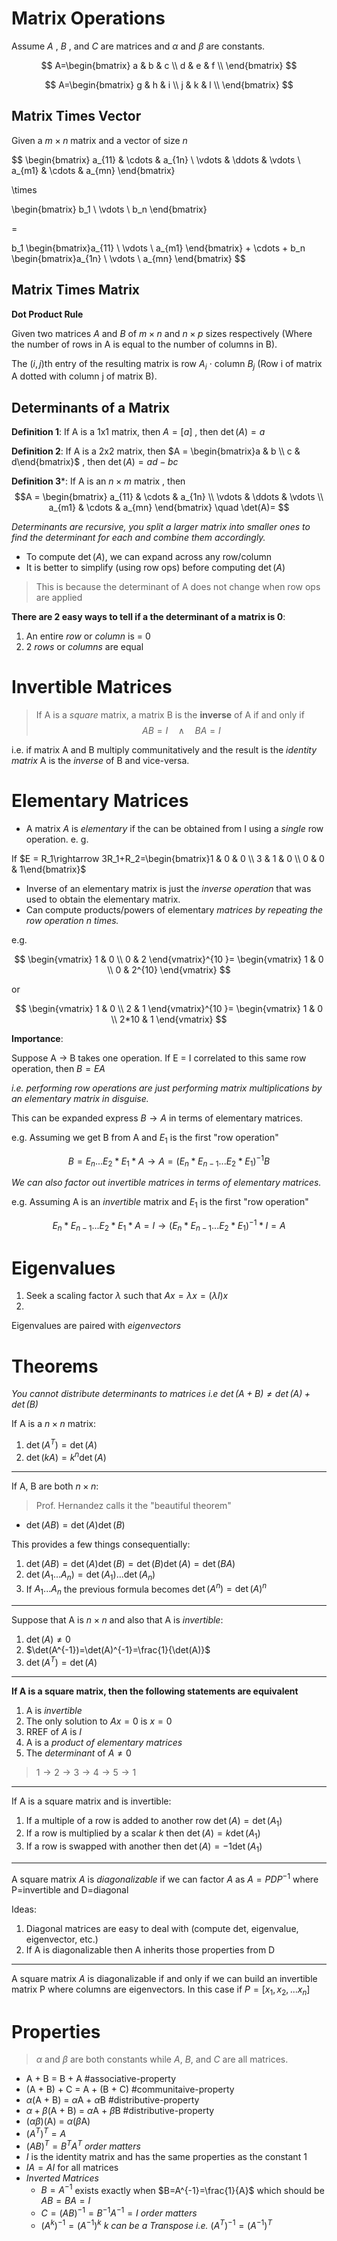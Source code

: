# Matrix Operations

Assume *A* , *B* , and *C* are matrices and $\alpha$ and $\beta$ are constants.

$$
A=\begin{bmatrix}
a & b & c \\
d & e & f  \\
\end{bmatrix}
$$

$$
A=\begin{bmatrix}
g & h & i \\
j & k & l  \\
\end{bmatrix}
$$

## Matrix Times Vector

Given a $m\times n$ matrix and a vector of size $n$

$$ \begin{bmatrix}
a_{11} & \cdots &  a_{1n} \\ 
\vdots & \ddots & \vdots \\ 
a_{m1} & \cdots & a_{mn}
\end{bmatrix} 

\times 

\begin{bmatrix} b_1 \\ \vdots \\  b_n \end{bmatrix}

= 

b_1 \begin{bmatrix}a_{11} \\ \vdots \\ a_{m1} \end{bmatrix} + \cdots  + b_n \begin{bmatrix}a_{1n} \\ \vdots \\ a_{mn} \end{bmatrix}
$$

## Matrix Times Matrix

**Dot Product Rule**

Given two matrices $A$ and $B$ of $m\times n$  and $n \times p$ sizes respectively (Where the number of rows in A is equal to the number of columns in B).

The $(i, j)$th entry of the resulting matrix is row $A_i$ $\cdot$ column $B_j$ (Row i of matrix A dotted with column j of matrix B).

## Determinants of a Matrix

**Definition 1**: If A is a 1x1 matrix, then $A = [a]$ , then $\det(A)=a$ 

**Definition 2**: If A is a 2x2 matrix, then $A = \begin{bmatrix}a & b \\ c & d\end{bmatrix}$ , then $\det(A)=ad-bc$ 

**Definition 3***: If A is an $n \times m$ matrix , then 
$$A = \begin{bmatrix}
a_{11} & \cdots &  a_{1n} \\ 
\vdots & \ddots & \vdots \\ 
a_{m1} & \cdots & a_{mn}
\end{bmatrix} 
\quad
\det(A)=
$$

*Determinants are recursive, you split a larger matrix into smaller ones to find the determinant for each and combine them accordingly.*

- To compute $\det(A)$, we can expand across any row/column
- It is better to simplify (using row ops) before computing $\det(A)$
> This is because the determinant of A does not change when row ops are applied

**There are 2 easy ways to tell if a the determinant of a matrix is 0**:
1. An entire *row* or *column* is = 0
2. 2 *rows* or *columns* are equal

# Invertible Matrices

> If A is a *square* matrix, a matrix B is the **inverse** of A if and only if
> $$AB=I\quad\land\quad BA=I$$

i.e. if matrix A and B multiply communitatively and the result is the *identity matrix*  A is the *inverse* of B and vice-versa.

# Elementary Matrices

- A matrix $A$ is *elementary* if the can be obtained from I using a *single* row operation. 
e. g.

If $E = R_1\rightarrow 3R_1+R_2=\begin{bmatrix}1 & 0 & 0 \\ 3 & 1 & 0 \\ 0 & 0 & 1\end{bmatrix}$

- Inverse of an elementary matrix is just the *inverse operation* that was used to obtain the elementary matrix.
- Can compute products/powers of elementary *matrices by repeating the row operation n times.*

e.g. 

$$
\begin{vmatrix}
1 & 0 \\
0 & 2
\end{vmatrix}^{10 }= 
\begin{vmatrix}
1 & 0 \\
0 & 2^{10}
\end{vmatrix}
$$

or 

$$
\begin{vmatrix}
1 & 0 \\
2 & 1
\end{vmatrix}^{10 }= 
\begin{vmatrix}
1 & 0 \\
2*10 & 1
\end{vmatrix}
$$

**Importance**:

Suppose A -> B takes one operation. If E = I correlated to this same row operation, then $B=EA$

*i.e. performing row operations are just performing matrix multiplications by an elementary matrix in disguise.*

This can be expanded express $B\rightarrow A$ in terms of elementary matrices. 

e.g.  Assuming we get B from A and $E_1$ is the first "row operation"

$$B=E_n ... E_2* E_1 * A \rightarrow A = (E_n*E_{n-1} ... E_2* E_1)^{-1}B$$

*We can also factor out invertible matrices in terms of elementary matrices.*

e.g. Assuming A is an *invertible* matrix and $E_1$ is the first "row operation"

$$E_n*E_{n-1} ... E_2 * E_1*A=I \rightarrow (E_n*E_{n-1} ... E_2 * E_1)^{-1}*I=A$$

# Eigenvalues

1. Seek a scaling factor $\lambda$ such that $Ax=\lambda x=(\lambda I)x$
2. 

Eigenvalues are paired with *eigenvectors*

# Theorems

*You cannot distribute determinants to matrices i.e $\det(A+B)\ne\det(A)+\det(B)$*

If A is a $n\times n$ matrix:
1. $\det(A^T)=\det(A)$
2. $\det(kA)=k^n\det(A)$

- - - 
If A, B are both $n\times n$:
> Prof. Hernandez calls it the "beautiful theorem"
- $\det(AB)=\det(A)\det(B)$

This provides a few things consequentially:
1. $\det(AB)=\det(A)\det(B)=\det(B)\det(A)=\det(BA)$
2. $\det(A_1 ... A_n)=\det(A_1) ... \det(A_n)$
3. If $A_1 ... A_n$ the previous formula becomes $\det(A^n)=\det(A)^n$

- - -
Suppose that A is $n\times n$ and also that A is *invertible*:
1. $\det(A)\ne0$
2. $\det(A^{-1})=\det(A)^{-1}=\frac{1}{\det(A)}$
2. $\det(A^{T})=\det(A)$

- - -
**If A is a square matrix, then the following statements are equivalent**
1. A is *invertible*
2. The only solution to $Ax=0$ is $x=0$
3. RREF of $A$ is $I$
4. A is a *product of elementary matrices*
5. The *determinant* of $A\ne0$
> $1\to2\to3 \to4\to5 \to1$

- - -
If A is a square matrix and is invertible:
1. If a multiple of a row is added to another row $\det(A)=\det(A_1)$
2. If a row is multiplied by a scalar $k$ then $\det(A)=k\det(A_1)$
3. If a row is swapped with another then $\det(A)=-1\det(A_1)$
- - -
A square matrix $A$ is *diagonalizable* if we can factor $A$ as $A=PDP^{-1}$ where P=invertible and D=diagonal

Ideas:
1. Diagonal matrices are easy to deal with (compute det, eigenvalue, eigenvector, etc.)
2. If A is diagonalizable then A inherits those properties from D

- - - 
A square matrix $A$ is diagonalizable if and only if we can build an invertible matrix P where columns are eigenvectors. In this case if $P=[x_1, x_2, ... x_n]$


# Properties
> $\alpha$ and $\beta$ are both constants while $A$, $B$, and $C$ are all matrices.
- A + B = B + A
#associative-property
- (A + B) + C = A + (B + C) 
#communitaive-property
- $\alpha$(A + B) = $\alpha$A + $\alpha$B 
#distributive-property
- $\alpha + \beta$(A + B) = $\alpha$A + $\beta$B 
#distributive-property 
- ($\alpha\beta$)(A) = $\alpha$($\beta$A)
- $(A^T)^T=A$
- $(AB)^T=B^TA^T$ *order matters*
- $I$ is the identity matrix and has the same properties as the constant 1
- $IA=AI$ for all matrices
- *Inverted Matrices*
	- $B=A^{-1}$ exists exactly when $B=A^{-1}=\frac{1}{A}$ which should be $AB=BA=I$
	- $C=(AB)^{-1}=B^{-1}A^{-1}=I$ *order matters*
	- $(A^k)^{-1}=(A^{-1})^k$ *k can be a Transpose i.e.* $(A^T)^{-1}=(A^{-1})^T$

